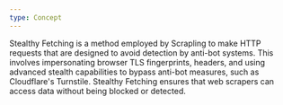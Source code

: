 ```yaml
---
type: Concept
---
```


Stealthy Fetching is a method employed by Scrapling to make HTTP requests that are designed to avoid detection by anti-bot systems. This involves impersonating browser TLS fingerprints, headers, and using advanced stealth capabilities to bypass anti-bot measures, such as Cloudflare's Turnstile. Stealthy Fetching ensures that web scrapers can access data without being blocked or detected.